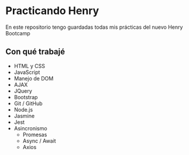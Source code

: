 # Practicando Henry

En este repositorio tengo guardadas todas mis prácticas del nuevo Henry Bootcamp

## Con qué trabajé

- HTML y CSS
- JavaScript
- Manejo de DOM
- AJAX
- JQuery
- Bootstrap
- Git / GitHub
- Node.js
- Jasmine
- Jest
- Asincronismo
  - Promesas
  - Async / Await
  - Axios

